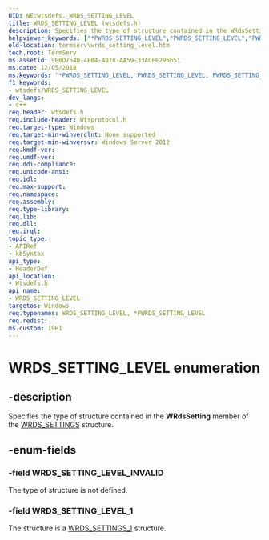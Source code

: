 ```yaml
---
UID: NE:wtsdefs._WRDS_SETTING_LEVEL
title: WRDS_SETTING_LEVEL (wtsdefs.h)
description: Specifies the type of structure contained in the WRdsSetting member of the WRDS_SETTINGS structure.
helpviewer_keywords: ["*PWRDS_SETTING_LEVEL","PWRDS_SETTING_LEVEL","PWRDS_SETTING_LEVEL enumeration pointer [Remote Desktop Services]","WRDS_SETTING_LEVEL","WRDS_SETTING_LEVEL enumeration [Remote Desktop Services]","WRDS_SETTING_LEVEL_1","WRDS_SETTING_LEVEL_INVALID","termserv.wrds_setting_level","wtsdefs/PWRDS_SETTING_LEVEL","wtsdefs/WRDS_SETTING_LEVEL","wtsdefs/WRDS_SETTING_LEVEL_1","wtsdefs/WRDS_SETTING_LEVEL_INVALID"]
old-location: termserv\wrds_setting_level.htm
tech.root: TermServ
ms.assetid: 9E0D754D-4FB4-4878-AA59-33ACFE295651
ms.date: 12/05/2018
ms.keywords: '*PWRDS_SETTING_LEVEL, PWRDS_SETTING_LEVEL, PWRDS_SETTING_LEVEL enumeration pointer [Remote Desktop Services], WRDS_SETTING_LEVEL, WRDS_SETTING_LEVEL enumeration [Remote Desktop Services], WRDS_SETTING_LEVEL_1, WRDS_SETTING_LEVEL_INVALID, termserv.wrds_setting_level, wtsdefs/PWRDS_SETTING_LEVEL, wtsdefs/WRDS_SETTING_LEVEL, wtsdefs/WRDS_SETTING_LEVEL_1, wtsdefs/WRDS_SETTING_LEVEL_INVALID'
f1_keywords:
- wtsdefs/WRDS_SETTING_LEVEL
dev_langs:
- c++
req.header: wtsdefs.h
req.include-header: Wtsprotocol.h
req.target-type: Windows
req.target-min-winverclnt: None supported
req.target-min-winversvr: Windows Server 2012
req.kmdf-ver: 
req.umdf-ver: 
req.ddi-compliance: 
req.unicode-ansi: 
req.idl: 
req.max-support: 
req.namespace: 
req.assembly: 
req.type-library: 
req.lib: 
req.dll: 
req.irql: 
topic_type:
- APIRef
- kbSyntax
api_type:
- HeaderDef
api_location:
- Wtsdefs.h
api_name:
- WRDS_SETTING_LEVEL
targetos: Windows
req.typenames: WRDS_SETTING_LEVEL, *PWRDS_SETTING_LEVEL
req.redist: 
ms.custom: 19H1
---
```


# WRDS_SETTING_LEVEL enumeration


## -description


Specifies the type of structure contained in the <b>WRdsSetting</b> member of the <a href="https://docs.microsoft.com/windows/desktop/api/wtsdefs/ns-wtsdefs-wrds_settings">WRDS_SETTINGS</a> structure.


## -enum-fields




### -field WRDS_SETTING_LEVEL_INVALID

The type of structure is not defined.


### -field WRDS_SETTING_LEVEL_1

The structure is a <a href="https://docs.microsoft.com/windows/desktop/api/wtsdefs/ns-wtsdefs-wrds_settings_1">WRDS_SETTINGS_1</a> structure.

